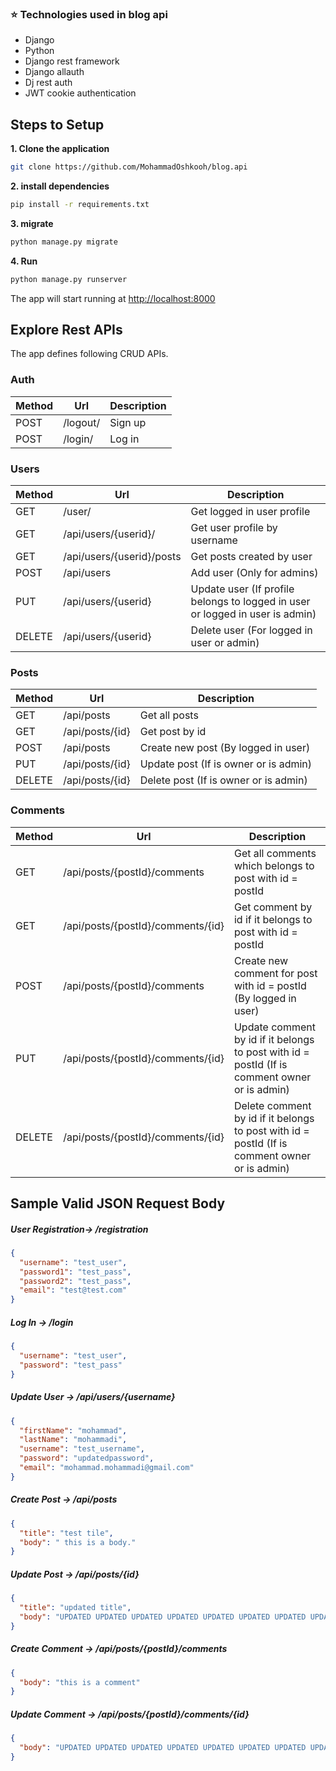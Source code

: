 <h3> 
⭐  Technologies used in blog api
</h3>

<ul>
  <li>Django</li>
  <li>Python</li>
  <li>Django rest framework</li>
  <li>Django allauth</li>
  <li>Dj rest auth</li>
  <li>JWT cookie authentication</li>



</ul>

## Steps to Setup

**1. Clone the application**

```bash
git clone https://github.com/MohammadOshkooh/blog.api
```

**2. install dependencies**

```bash
pip install -r requirements.txt
```

**3. migrate**

```bash
python manage.py migrate
```

**4. Run**

```bash
python manage.py runserver
```

The app will start running at <http://localhost:8000>

## Explore Rest APIs

The app defines following CRUD APIs.

### Auth

| Method | Url      | Description |
|--------|----------|-------------|
| POST   | /logout/ | Sign up     |
| POST   | /login/  | Log in      |

### Users

| Method | Url                                  | Description                                                                   |
|--------|--------------------------------------|-------------------------------------------------------------------------------|
| GET    | /user/                               | Get logged in user profile                                                    |
| GET    | /api/users/{userid}/                 | Get user profile by username                                                  |
| GET    | /api/users/{userid}/posts            | Get posts created by user                                                     |                                                         |
| POST   | /api/users                           | Add user (Only for admins)                                                    |
| PUT    | /api/users/{userid}                  | Update user (If profile belongs to logged in user or logged in user is admin) |
| DELETE | /api/users/{userid}                  | Delete user (For logged in user or admin)                                     |

### Posts

| Method | Url             | Description                           |
|--------|-----------------|---------------------------------------|
| GET    | /api/posts      | Get all posts                         | 
| GET    | /api/posts/{id} | Get post by id                        | 
| POST   | /api/posts      | Create new post (By logged in user)   |
| PUT    | /api/posts/{id} | Update post (If is owner or is admin) |
| DELETE | /api/posts/{id} | Delete post (If is owner or is admin) |

### Comments

| Method | Url                               | Description                                                                                   |
|--------|-----------------------------------|-----------------------------------------------------------------------------------------------|
| GET    | /api/posts/{postId}/comments      | Get all comments which belongs to post with id = postId                                       | 
| GET    | /api/posts/{postId}/comments/{id} | Get comment by id if it belongs to post with id = postId                                      |
| POST   | /api/posts/{postId}/comments      | Create new comment for post with id = postId (By logged in user)                              |
| PUT    | /api/posts/{postId}/comments/{id} | Update comment by id if it belongs to post with id = postId (If is comment owner or is admin) |
| DELETE | /api/posts/{postId}/comments/{id} | Delete comment by id if it belongs to post with id = postId (If is comment owner or is admin) |

## Sample Valid JSON Request Body

##### <a id="signup">User Registration-> /registration</a>

```json
{
  "username": "test_user",
  "password1": "test_pass",
  "password2": "test_pass",
  "email": "test@test.com"
}
```

##### <a id="signin">Log In -> /login</a>

```json
{
  "username": "test_user",
  "password": "test_pass"
}
```

##### <a id="userupdate">Update User -> /api/users/{username}</a>

```json
{
  "firstName": "mohammad",
  "lastName": "mohammadi",
  "username": "test_username",
  "password": "updatedpassword",
  "email": "mohammad.mohammadi@gmail.com"
}
```

##### <a id="postcreate">Create Post -> /api/posts</a>

```json
{
  "title": "test tile",
  "body": " this is a body."
}
```

##### <a id="postupdate">Update Post -> /api/posts/{id}</a>

```json
{
  "title": "updated title",
  "body": "UPDATED UPDATED UPDATED UPDATED UPDATED UPDATED UPDATED UPDATED UPDATED UPDATED UPDATED UPDATED "
}
```

##### <a id="commentcreate">Create Comment -> /api/posts/{postId}/comments</a>

```json
{
  "body": "this is a comment"
}
```

##### <a id="commentupdate">Update Comment -> /api/posts/{postId}/comments/{id}</a>

```json
{
  "body": "UPDATED UPDATED UPDATED UPDATED UPDATED UPDATED UPDATED UPDATED UPDATED UPDATED "
}
```
